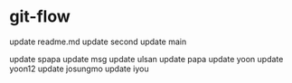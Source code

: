# git-flow

update readme.md
update second
update main

update spapa
update msg
update ulsan
update papa
update yoon
update yoon12
update josungmo
update iyou
